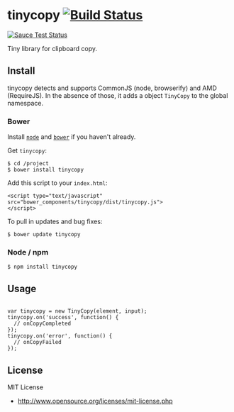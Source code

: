 # tinycopy [![Build Status](https://travis-ci.org/vvatanabe/tinycopy.svg)](https://travis-ci.org/vvatanabe/tinycopy)

[![Sauce Test Status](https://saucelabs.com/browser-matrix/vvatanabe.svg)](https://saucelabs.com/u/vvatanabe)

Tiny library for clipboard copy.

## Install

tinycopy detects and supports CommonJS (node, browserify) and AMD (RequireJS). In the absence of those, it adds a object `TinyCopy` to the global namespace.

### Bower

Install [`node`](https://nodejs.org/download/) and [`bower`](http://bower.io/) if you haven't already.

Get `tinycopy`:

```
$ cd /project
$ bower install tinycopy
```

Add this script to your `index.html`:

```
<script type="text/javascript" src="bower_components/tinycopy/dist/tinycopy.js">
</script>
```

To pull in updates and bug fixes:

```
$ bower update tinycopy
```

### Node / npm

```
$ npm install tinycopy
```

## Usage

```

var tinycopy = new TinyCopy(element, input);
tinycopy.on('success', function() {
  // onCopyCompleted
});
tinycopy.on('error', function() {
  // onCopyFailed
});

```

## License

MIT License

* http://www.opensource.org/licenses/mit-license.php